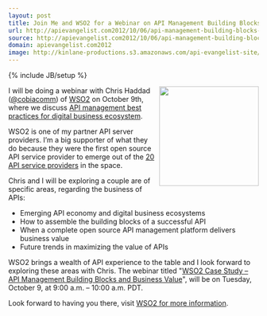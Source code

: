 ```yaml
---
layout: post
title: Join Me and WSO2 for a Webinar on API Management Building Blocks and Business Value
url: http://apievangelist.com2012/10/06/api-management-building-blocks-and-business-value-webinar-with-wso2/
source: http://apievangelist.com2012/10/06/api-management-building-blocks-and-business-value-webinar-with-wso2/
domain: apievangelist.com2012
image: http://kinlane-productions.s3.amazonaws.com/api-evangelist-site/blog/wso2-logo.jpeg
---
```

{% include JB/setup %}
<p><a title="WSO2" href="http://wso2.com/"><img src="https://s3.amazonaws.com/kinlane-productions/api-service-providers/wso2/wso2-logo-white-800X360.jpg" alt="" width="200" align="right" /></a></p>
<p>I will be doing a webinar with Chris Haddad (<a href="https://twitter.com/cobiacomm">@cobiacomm</a>) of <a title="WSO2" href="http://wso2.com/">WSO2</a> on October 9th, where we discuss <a title="API management best practices for digital business ecosystem" href="http://wso2.org/library/webinars/2012/10/wso2-case-study-api-management-building-blocks-business-value/">API management best practices for digital business ecosystem</a>.</p>
<p>WSO2 is one of my partner API server providers.  I&rsquo;m a big supporter of what they do because they were the first open source API service provider to emerge out of the <a title="20 API Service Providers" href="http://apievangelist.com/2012/06/15/api-service-provider-roundup-for-2012/">20 API service providers</a> in the space.</p>
<p>Chris and I will be exploring a couple are of specific areas, regarding the business of APIs:</p>
<ul class="mainlist">
<li>Emerging API economy and digital business ecosystems</li>
<li>How to assemble the building blocks of a successful API</li>
<li>When a complete open source API management platform delivers business value</li>
<li>Future trends in maximizing the value of APIs</li>
</ul>
<p>WSO2 brings a wealth of API experience to the table and I look forward to exploring these areas with Chris.    The webinar titled "<a title="WSO2 Case Study &ndash; API Management Building Blocks and Business Value" href="http://wso2.org/library/webinars/2012/10/wso2-case-study-api-management-building-blocks-business-value">WSO2 Case Study &ndash; API Management Building Blocks and Business Value</a>", will be on Tuesday, October 9, at 9:00 a.m. &ndash; 10:00 a.m. PDT.</p>
<p>Look forward to having you there, visit <a href="http://wso2.org/library/webinars/2012/10/wso2-case-study-api-management-building-blocks-business-value">WSO2 for more information</a>.</p>
